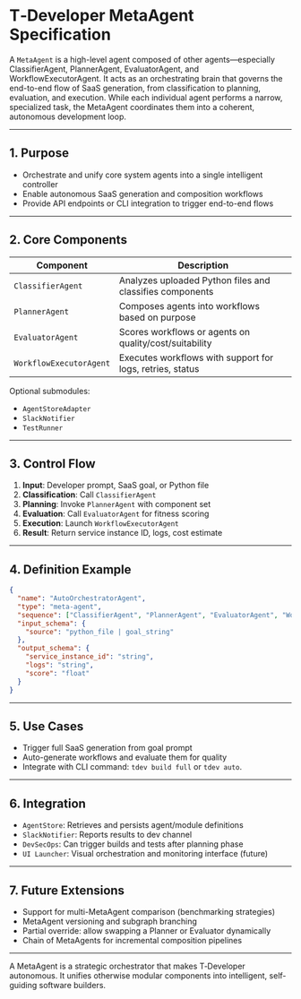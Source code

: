 # T‑Developer MetaAgent Specification

A `MetaAgent` is a high-level agent composed of other agents—especially ClassifierAgent, PlannerAgent, EvaluatorAgent, and WorkflowExecutorAgent. It acts as an orchestrating brain that governs the end-to-end flow of SaaS generation, from classification to planning, evaluation, and execution. While each individual agent performs a narrow, specialized task, the MetaAgent coordinates them into a coherent, autonomous development loop.

---

## 1. Purpose

* Orchestrate and unify core system agents into a single intelligent controller
* Enable autonomous SaaS generation and composition workflows
* Provide API endpoints or CLI integration to trigger end-to-end flows

---

## 2. Core Components

| Component               | Description                                               |
| ----------------------- | --------------------------------------------------------- |
| `ClassifierAgent`       | Analyzes uploaded Python files and classifies components  |
| `PlannerAgent`          | Composes agents into workflows based on purpose           |
| `EvaluatorAgent`        | Scores workflows or agents on quality/cost/suitability    |
| `WorkflowExecutorAgent` | Executes workflows with support for logs, retries, status |

Optional submodules:

* `AgentStoreAdapter`
* `SlackNotifier`
* `TestRunner`

---

## 3. Control Flow

1. **Input**: Developer prompt, SaaS goal, or Python file
2. **Classification**: Call `ClassifierAgent`
3. **Planning**: Invoke `PlannerAgent` with component set
4. **Evaluation**: Call `EvaluatorAgent` for fitness scoring
5. **Execution**: Launch `WorkflowExecutorAgent`
6. **Result**: Return service instance ID, logs, cost estimate

---

## 4. Definition Example

```json
{
  "name": "AutoOrchestratorAgent",
  "type": "meta-agent",
  "sequence": ["ClassifierAgent", "PlannerAgent", "EvaluatorAgent", "WorkflowExecutorAgent"],
  "input_schema": {
    "source": "python_file | goal_string"
  },
  "output_schema": {
    "service_instance_id": "string",
    "logs": "string",
    "score": "float"
  }
}
```

---

## 5. Use Cases

* Trigger full SaaS generation from goal prompt
* Auto-generate workflows and evaluate them for quality
* Integrate with CLI command: `tdev build full` or `tdev auto`.

---

## 6. Integration

* `AgentStore`: Retrieves and persists agent/module definitions
* `SlackNotifier`: Reports results to dev channel
* `DevSecOps`: Can trigger builds and tests after planning phase
* `UI Launcher`: Visual orchestration and monitoring interface (future)

---

## 7. Future Extensions

* Support for multi-MetaAgent comparison (benchmarking strategies)
* MetaAgent versioning and subgraph branching
* Partial override: allow swapping a Planner or Evaluator dynamically
* Chain of MetaAgents for incremental composition pipelines

---

A MetaAgent is a strategic orchestrator that makes T‑Developer autonomous. It unifies otherwise modular components into intelligent, self-guiding software builders.

